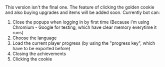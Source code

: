 This version isn't the final one.
The feature of clicking the golden cookie and also buying upgrades and items will be added soon.
Currently bot can:
1) Close the popups when logging in by first time (Because i'm using Chromium - Google for testing, which have clear memory everytime it runs)
2) Choose the language
3) Load the current player progress (by using the "progress key", which have to be exported before)
4) Closing the achievements
5) Clicking the cookie
